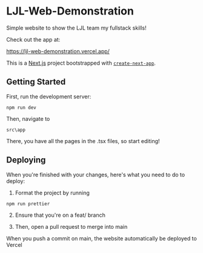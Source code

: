 # LJL-Web-Demonstration
Simple website to show the LJL team my fullstack skills!

Check out the app at:

https://ljl-web-demonstration.vercel.app/


This is a [Next.js](https://nextjs.org/) project bootstrapped with [`create-next-app`](https://github.com/vercel/next.js/tree/canary/packages/create-next-app).

## Getting Started

First, run the development server:

```
npm run dev
```

Then, navigate to 

```
src\app
```
There, you have all the pages in the .tsx files, so start editing!

## Deploying
When you're finished with your changes, here's what you need to do to deploy:

1. Format the project by running 
```
npm run prettier
``` 
2. Ensure that you're on a feat/ branch

3. Then, open a pull request to merge into main

When you push a commit on main, the website automatically be deployed to Vercel